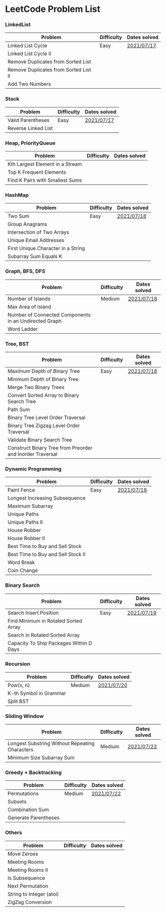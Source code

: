 # LeetCode Problem List

### LinkedList
Problem|Difficulty|Dates solved 
---|---|---
Linked List Cycle|Easy|[2021/07/17](/LinkedList/141.md)
Linked List Cycle II|
Remove Duplicates from Sorted List|
Remove Duplicates from Sorted List II|
Add Two Numbers|

### Stack
Problem|Difficulty|Dates solved 
---|---|---
Valid Parentheses|Easy|[2021/07/17](/Stack/20.md)
Reverse Linked List|

### Heap, PriorityQueue
Problem|Difficulty|Dates solved 
---|---|---
Kth Largest Element in a Stream|
Top K Frequent Elements|
Find K Pairs with Smallest Sums|


### HashMap
Problem|Difficulty|Dates solved 
---|---|---
Two Sum|Easy|[2021/07/18](/HashMap/1.md)
Group Anagrams|
Intersection of Two Arrays|
Unique Email Addresses|
First Unique Character in a String|
Subarray Sum Equals K|

### Graph, BFS, DFS
Problem|Difficulty|Dates solved 
---|---|---
Number of Islands|Medium|[2021/07/18](/Graph_BFS_DFS/200.md)
Max Area of Island|
Number of Connected Components in an Undirected Graph|
Word Ladder|

### Tree, BST
Problem|Difficulty|Dates solved 
---|---|---
Maximum Depth of Binary Tree|Easy|[2021/07/18](/Tree_BST/104.md)
Minimum Depth of Binary Tree|
Merge Two Binary Trees|
Convert Sorted Array to Binary Search Tree|
Path Sum|
Binary Tree Level Order Traversal|
Binary Tree Zigzag Level Order Traversal|
Validate Binary Search Tree|
Construct Binary Tree from Preorder and Inorder Traversal|

### Dynamic Programming
Problem|Difficulty|Dates solved 
---|---|---
Paint Fence|Easy|[2021/07/18](/DynamicPrograming/276.md)
Longest Increasing Subsequence|
Maximum Subarray|
Unique Paths|
Unique Paths II|
House Robber|
House Robber II|
Best Time to Buy and Sell Stock|
Best Time to Buy and Sell Stock II|
Word Break|
Coin Change|

### Binary Search
Problem|Difficulty|Dates solved 
---|---|---
Search Insert Position|Easy|[2021/07/19](/BinarySearch/35.md)
Find Minimum in Rotated Sorted Array|
Search in Rotated Sorted Array|
Capacity To Ship Packages Within D Days|

### Recursion
Problem|Difficulty|Dates solved 
---|---|---
Pow(x, n)|Medium|[2021/07/20](/Recursion/50.md)
K-th Symbol in Grammar|
Split BST|

### Sliding Window
Problem|Difficulty|Dates solved 
---|---|---
Longest Substring Without Repeating Characters|Medium|[2021/07/22](/SlidingWindow/3.md)
Minimum Size Subarray Sum|

### Greedy + Backtracking
Problem|Difficulty|Dates solved 
---|---|---
Permutations|Medium|[2021/07/22](/Greedy_Backtracking/43.md)
Subsets|
Combination Sum|
Generate Parentheses|

### Others
Problem|Difficulty|Dates solved 
---|---|---
Move Zeroes|
Meeting Rooms|
Meeting Rooms II|
Is Subsequence|
Next Permutation|
String to Integer (atoi)|
ZigZag Conversion|